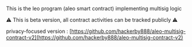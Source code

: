 This is the leo program (aleo smart contract) implementing multisig logic

⚠️ This is beta version, all contract activities can be tracked publicly ⚠️

privacy-focused version : [https://github.com/hackerby888/aleo-multisig-contract-v2](https://github.com/hackerby888/aleo-multisig-contract-v2)
